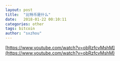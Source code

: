 ```yaml
---
layout: post
title:  "比特币是什么"
date:   2018-01-22 00:10:11
categories: other
tags: bitcoin
author: "sxzhou"
---  
```


[https://www.youtube.com/watch?v=obRzfcvMshM](https://www.youtube.com/watch?v=obRzfcvMshM)